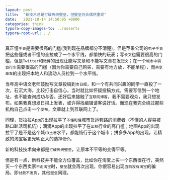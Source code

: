 ```yaml
---
layout: post
title:  "新技术总是打破传统壁垒，但壁垒仍会偶然重现"
date:   2021-10-14 14:50:05 +0800
categories: think
typora-copy-images-to: ../asserts
typora-root-url: ../
---
```


真正懂`手表`是需要很高的门槛(我到现在品牌都分不清楚)，但是苹果公司的`电子手表`把这些懂或者不懂的全拉成了一个水平线，都愉快的玩表；写`长文`也需要很高的门槛，但是`Twitter`和`微博`的出现让能写文章和不能写文章在发`短文`；在一个`城市中骑自行车`需要很高的门槛（因为你需要自己购买，需要有地方放，不能单程），而`共享单车`的出现把本地人和流动人员拉到一个水平线。

当年高中语文老师鼓励写文章投稿到`市日报`，和一个有共同兴趣的同学一直投了一次，石沉大海。比较打击自信心，当时就比如怀疑投稿方式，需要写信到一个地址，也不能查询成功与否。还好后来接触了`互联网博客`，我不需要观众，我只想发布。如果我真想发日报上发表，或许得找编辑请客说好话。而现在我完全绕过那些机构自己点击一个`发布`，文章就上到互联网上了。

同理，货拉拉App的出现拉平了`不懂和懂`城市货运套路的消费者（不懂的人容易被路口趴活司机坑）；滴滴App的出现拉平了在`出租`行业的高门槛；地图App的出现拉平了是不是这个城市`土著`水平，都能畅行于这个城市；拼多多App的出现，让精致的淘宝客更光明正大的选择`低价`。

新的科技技术向来都是`打破传统壁垒`，让原本不平等的变得平等。

但是有一点，新科技并不能全方位覆盖，比如你在淘宝上买一个东西很在行，突然买一个东西卖家`不走淘宝`时，`壁垒`就会再次出现，你很容易出现`当前没有淘宝`的骗局，即`付款不发货`，其他`壁垒`同理。
